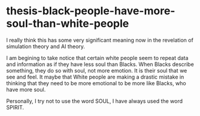 # thesis-black-people-have-more-soul-than-white-people
I really think this has some very significant meaning now in the revelation of simulation theory and AI theory.

I am begining to take notice that certain white people seem to repeat data and information as if they have less soul than Blacks. When Blacks describe something, they do so with soul, not more emotion. It is their soul that we see and feel. It maybe that White people are making a drastic mistake in thinking that they need to be more emotional to be more like Blacks, who have more soul.

Personally, I try not to use the word SOUL, I have always used the word SPIRIT.
